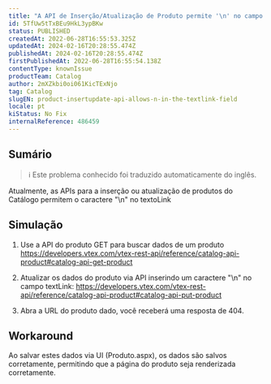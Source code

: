 ```yaml
---
title: "A API de Inserção/Atualização de Produto permite '\n' no campo de textoLink."
id: 5TfUw5tTxBEu9HkL3ypBKw
status: PUBLISHED
createdAt: 2022-06-28T16:55:53.325Z
updatedAt: 2024-02-16T20:28:55.474Z
publishedAt: 2024-02-16T20:28:55.474Z
firstPublishedAt: 2022-06-28T16:55:54.138Z
contentType: knownIssue
productTeam: Catalog
author: 2mXZkbi0oi061KicTExNjo
tag: Catalog
slugEN: product-insertupdate-api-allows-n-in-the-textlink-field
locale: pt
kiStatus: No Fix
internalReference: 486459
---
```


## Sumário

>ℹ️ Este problema conhecido foi traduzido automaticamente do inglês.


Atualmente, as APIs para a inserção ou atualização de produtos do Catálogo permitem o caractere "\n" no textoLink





## Simulação


1) Use a API do produto GET para buscar dados de um produto https://developers.vtex.com/vtex-rest-api/reference/catalog-api-product#catalog-api-get-product

2) Atualizar os dados do produto via API inserindo um caractere "\n" no campo textLink: https://developers.vtex.com/vtex-rest-api/reference/catalog-api-product#catalog-api-put-product

3) Abra a URL do produto dado, você receberá uma resposta de 404.





## Workaround


Ao salvar estes dados via UI (Produto.aspx), os dados são salvos corretamente, permitindo que a página do produto seja renderizada corretamente.

